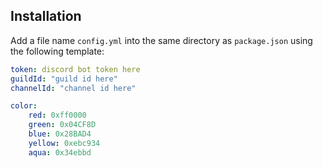 ## Installation

Add a file name `config.yml` into the same directory as `package.json` using the following template:

```yml
token: discord bot token here
guildId: "guild id here"
channelId: "channel id here"

color:
    red: 0xff0000
    green: 0x04CF8D
    blue: 0x28BAD4
    yellow: 0xebc934
    aqua: 0x34ebbd
```

